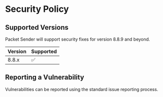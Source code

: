 # Security Policy

## Supported Versions

Packet Sender will support security fixes for version 8.8.9 and beyond.

| Version | Supported          |
| ------- | ------------------ |
| 8.8.x   | :white_check_mark: |

## Reporting a Vulnerability

Vulnerabilities can be reported using the standard issue reporting process. 
